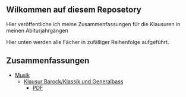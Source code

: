 ## Wilkommen auf diesem Reposetory

Hier veröffentliche ich meine Zusammenfassungen für die Klausuren in meinen Abiturjahrgängen

Hier unten werden alle Fächer in zufälliger Reihenfolge aufgeführt.

## Zusammenfassungen

* [Musik](./musik/index.md)
	* [Klausur Barock/Klassik und Generalbass](./musik/kl-1/index.md)
		* [PDF](https://github.com/adamane/schule-zusammenfassungen/raw/main/musik/kl-1/Klausur1.pdf)
